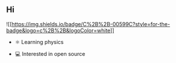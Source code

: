 ## Hi 

![[https://img.shields.io/badge/C%2B%2B-00599C?style=for-the-badge&logo=c%2B%2B&logoColor=white]]

- ⚛️ Learning physics

- 💻 Interested in open source

<!--
**Oscrt/Oscrt** is a ✨ _special_ ✨ repository because its `README.md` (this file) appears on your GitHub profile.

Here are some ideas to get you started:

- 🔭 I’m currently working on ...
- 🌱 I’m currently learning ...
- 👯 I’m looking to collaborate on ...
- 🤔 I’m looking for help with ...
- 💬 Ask me about ...
- 📫 How to reach me: ...
- 😄 Pronouns: ...
- ⚡ Fun fact: ...
-->

